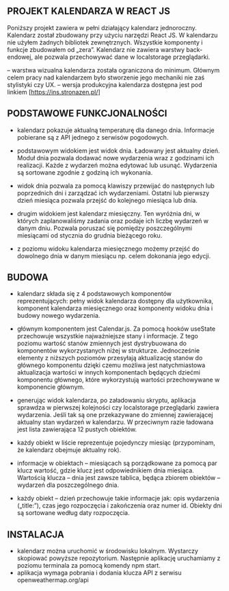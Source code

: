 ## PROJEKT KALENDARZA W REACT JS 

Poniższy projekt zawiera w pełni działający kalendarz jednoroczny. Kalendarz został zbudowany przy użyciu narzędzi React JS. W kalendarzu nie użyłem żadnych bibliotek zewnętrznych. Wszystkie komponenty i funkcje zbudowałem od „zera”. Kalendarz nie zawiera warstwy back-endowej, ale pozwala przechowywać dane w localstorage przeglądarki.

– warstwa wizualna kalendarza została ograniczona do minimum. Głównym celem pracy nad kalendarzem było stworzenie jego mechaniki nie zaś stylistyki czy UX.
– wersja produkcyjna kalendarza dostępna jest pod linkiem [https://ins.stronazen.pl/]

## PODSTAWOWE FUNKCJONALNOŚCI

- kalendarz pokazuje aktualną temperaturę dla danego dnia. Informacje pobierane są z API jednego z serwisów pogodowych.

- podstawowym widokiem jest widok dnia. Ładowany jest aktualny dzień. Moduł dnia pozwala dodawać nowe wydarzenia wraz z godzinami ich realizacji. Każde z    wydarzeń można edytować lub usunąć. Wydarzenia są sortowane zgodnie z godziną ich wykonania.

- widok dnia pozwala za pomocą klawiszy przewijać do następnych lub poprzednich dni i zarządzać ich wydarzeniami. Ostatni lub pierwszy dzień miesiąca pozwala przejść do kolejnego miesiąca lub dnia.   

- drugim widokiem jest kalendarz miesięczny. Ten wyróżnia dni, w których zaplanowaliśmy zadania oraz podaje ich liczbę wydarzeń w danym dniu. Pozwala poruszać się pomiędzy poszczególnymi miesiącami od stycznia do grudnia bieżącego roku.

- z poziomu widoku kalendarza miesięcznego możemy przejść do dowolnego dnia w danym miesiącu np. celem dokonania jego edycji.

## BUDOWA

- kalendarz składa się z 4 podstawowych komponentów reprezentujących: pełny widok kalendarza dostępny dla użytkownika, komponent kalendarza miesięcznego oraz komponenty widoku dnia i budowy nowego wydarzenia.

- głównym komponentem jest Calendar.js. Za pomocą hooków useState przechowuje wszystkie najważniejsze stany i informacje. Z tego poziomu wartość stanów zmiennych jest dystrybuowana do komponentów wykorzystanych niżej w strukturze. Jednocześnie elementy z niższych poziomów przesyłają aktualizację stanów do głównego komponentu dzięki czemu możliwa jest natychmiastowa aktualizacja wartości w innych komponentach będących dziećmi komponentu głównego, które wykorzystują wartości przechowywane w komponencie głównym.

- generując widok kalendarza, po załadowaniu skryptu, aplikacja sprawdza w pierwszej kolejności czy localstorage przeglądarki zawiera wydarzenia. Jeśli tak są one przekazywane do zmiennej zawierającej aktualny stan wydarzeń w kalendarzu. W przeciwnym razie ładowana jest lista zawierająca 12 pustych obiektów.

- każdy obiekt w liście reprezentuje pojedynczy miesiąc (przypominam, że kalendarz obejmuje aktualny rok).

- informacje w obiektach – miesiącach są porządkowane za pomocą par klucz wartość, gdzie klucz jest odpowiednikiem dnia miesiąca. Wartością klucza – dnia jest zawsze tablica, będąca zbiorem obiektów – wydarzeń dla poszczególnego dnia.

- każdy obiekt – dzień przechowuje takie informacje jak: opis wydarzenia („title:”), czas jego rozpoczęcia i zakończenia oraz numer id. Obiekty dni są sortowane według daty rozpoczęcia.

## INSTALACJA

- kalendarz można uruchomić w środowisku lokalnym. Wystarczy skopiować powyższe repozytorium. Następnie aplikację uruchamiamy z poziomu terminala za pomocą komendy npm start. 
- aplikacja wymaga pobrania i dodania klucza API z serwisu openweathermap.org/api 
